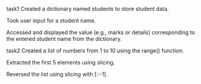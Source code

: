 task1
Created a dictionary named students to store student data.

Took user input for a student name.

Accessed and displayed the value (e.g., marks or details) corresponding to the entered student name from the dictionary.

task2
Created a list of numbers from 1 to 10 using the range() function.

Extracted the first 5 elements using slicing.

Reversed the list using slicing with [::-1].
